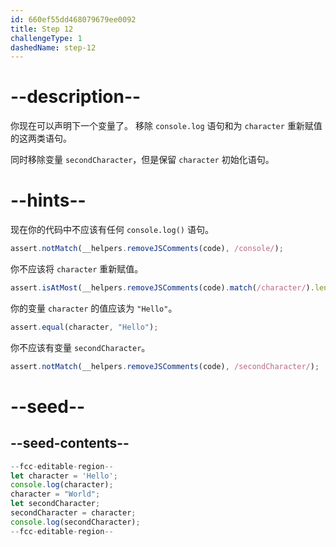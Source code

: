 ```yaml
---
id: 660ef55dd468079679ee0092
title: Step 12
challengeType: 1
dashedName: step-12
---
```


# --description--

你现在可以声明下一个变量了。 移除 `console.log` 语句和为 `character` 重新赋值的这两类语句。

同时移除变量 `secondCharacter`，但是保留 `character` 初始化语句。

# --hints--

现在你的代码中不应该有任何 `console.log()` 语句。

```js
assert.notMatch(__helpers.removeJSComments(code), /console/);
```

你不应该将 `character` 重新赋值。

```js
assert.isAtMost(__helpers.removeJSComments(code).match(/character/).length, 1);
```

你的变量 `character` 的值应该为 `"Hello"`。

```js
assert.equal(character, "Hello");
```

你不应该有变量 `secondCharacter`。

```js
assert.notMatch(__helpers.removeJSComments(code), /secondCharacter/);
```

# --seed--

## --seed-contents--

```js
--fcc-editable-region--
let character = 'Hello';
console.log(character);
character = "World";
let secondCharacter;
secondCharacter = character;
console.log(secondCharacter);
--fcc-editable-region--
```
